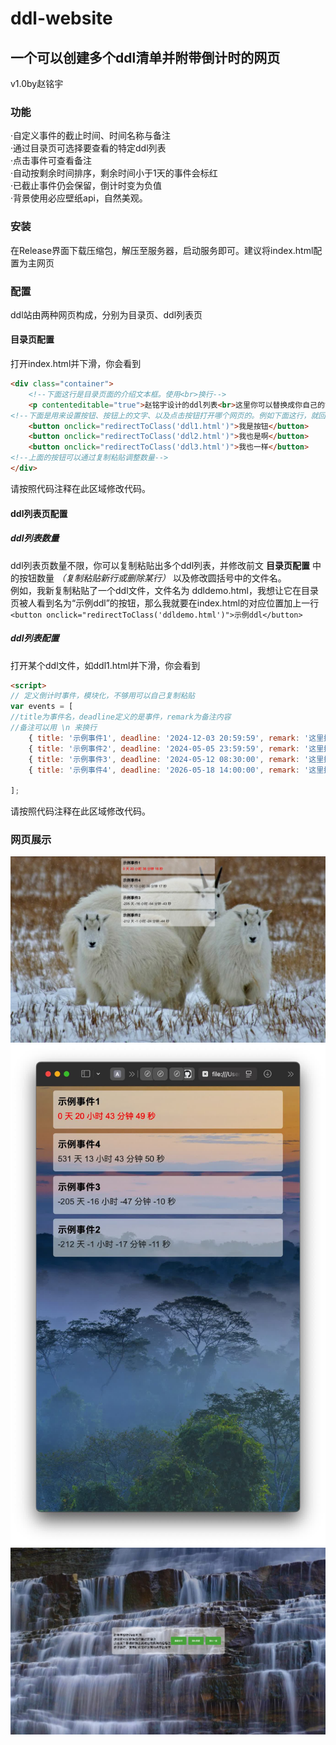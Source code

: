 # ddl-website
## 一个可以创建多个ddl清单并附带倒计时的网页
v1.0by赵铭宇
### 功能
·自定义事件的截止时间、时间名称与备注<br>
·通过目录页可选择要查看的特定ddl列表<br>
·点击事件可查看备注<br>
·自动按剩余时间排序，剩余时间小于1天的事件会标红<br>
·已截止事件仍会保留，倒计时变为负值<br>
·背景使用必应壁纸api，自然美观。<br>

### 安装
在Release界面下载压缩包，解压至服务器，启动服务即可。建议将index.html配置为主网页

### 配置
ddl站由两种网页构成，分别为目录页、ddl列表页

#### 目录页配置
打开index.html并下滑，你会看到
```html
<div class="container">
    <!--下面这行是目录页面的介绍文本框。使用<br>换行-->
    <p contenteditable="true">赵铭宇设计的ddl列表<br>这里你可以替换成你自己的简介<br>点击某个事项将弹出其对应的具体内容备注<br>君子协定，使用时候请标注我的名字赵铭宇</p>
<!--下面是用来设置按钮、按钮上的文字、以及点击按钮打开哪个网页的。例如下面这行，就回生成一个上面写着我是按钮四个字的按钮，点击后会打开同目录下的ddl1.html网页-->
    <button onclick="redirectToClass('ddl1.html')">我是按钮</button>
    <button onclick="redirectToClass('ddl2.html')">我也是啊</button>
    <button onclick="redirectToClass('ddl3.html')">我也一样</button>
<!--上面的按钮可以通过复制粘贴调整数量-->
</div>
```
请按照代码注释在此区域修改代码。

#### ddl列表页配置

##### ddl列表数量
ddl列表页数量不限，你可以复制粘贴出多个ddl列表，并修改前文 **目录页配置** 中的按钮数量 _（复制粘贴新行或删除某行）_  以及修改圆括号中的文件名。<br>
例如，我新复制粘贴了一个ddl文件，文件名为 ddldemo.html，我想让它在目录页被人看到名为“示例ddl”的按钮，那么我就要在index.html的对应位置加上一行<br>
`<button onclick="redirectToClass('ddldemo.html')">示例ddl</button>`

##### ddl列表配置
打开某个ddl文件，如ddl1.html并下滑，你会看到
```html
<script>
// 定义倒计时事件，模块化，不够用可以自己复制粘贴
var events = [
//title为事件名，deadline定义的是事件，remark为备注内容
//备注可以用 \n 来换行
    { title: '示例事件1', deadline: '2024-12-03 20:59:59', remark: '这里换成备注' },
    { title: '示例事件2', deadline: '2024-05-05 23:59:59', remark: '这里换成备注' },
    { title: '示例事件3', deadline: '2024-05-12 08:30:00', remark: '这里换成备注' },
    { title: '示例事件4', deadline: '2026-05-18 14:00:00', remark: '这里换成备注' },

];
```
请按照代码注释在此区域修改代码。

### 网页展示
![网页展示1](https://github.com/Mr-data20/ddl-website/blob/main/demopicture/picture1.jpg)
![网页展示2](https://github.com/Mr-data20/ddl-website/blob/main/demopicture/picture2.jpg)
![网页展示3](https://github.com/Mr-data20/ddl-website/blob/main/demopicture/picture3.jpg)
